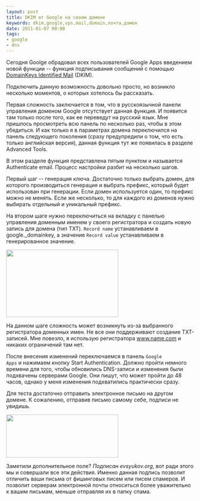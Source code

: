 ```yaml
---
layout: post
title: DKIM от Google на своем домене
keywords: dkim,google,vps,mail,domain,почта,домен
date: 2011-01-07 00:00
tags:
- google
- dns
---
```

Сегодня Goolge обрадовал всех пользователей Google Apps введением новой функции -- функция подписывания сообщений с помощью <a href="http://www.dkim.org/" rel="nofollow">DomainKeys Identified Mail</a> (DKIM).

Подключить данную возможность довольно просто, но возникло несколько моментов, о которых хотелось бы рассказать.

Первая сложность заключается в том, что в русскоязычной панели управления доменом Google отсутствует данная функция. И появится там только после того, как ее переведут на русский язык. Мне пришлось просмотреть всю панель по несколько раз, чтобы в этом убедиться. И как только я в параметрах домена переключился на панель следующего поколения (сразу предупредили о том, что есть только английская версия), данная функция тут же появилась в разделе Advanced Tools.

В этом разделе функция представлена пятым пунктом и называется Authenticate email. Процесс настройки разбит на несколько шагов.

Первый шаг -- генерация ключа. Достаточно только выбрать домен, для которого производиться генерация и выбрать префикс, который будет использован при генерации. Если домен используется один, то префикс можно не менять. Если же несколько, то для каждого из доменов нужно выбирать отдельный и уникальный префикс.

На втором шаге нужно переключиться на вкладку с панелью управления доменным именем у
своего регистратора и создать новую запись для домена (тип TXT). <code>Record name</code>
устанавливаем в google.\_domainkey, а значение
<code>Record value</code> устанавливаем в генерированное значение.

<a href="http://static.juev.org/2011/01/google_apps.jpg"><img src="http://static.juev.org/2011/01/google_apps-300x180.jpg" alt="" title="google_apps" width="300" height="180" class="aligncenter size-medium wp-image-1312" /></a>

На данном шаге сложность может возникнуть из-за выбранного регистратора доменных имен. Не все они поддерживают создание TXT-записей. Мне повезло, я использую регистратора <a href="http://www.name.com" rel="nofollow">www.name.com</a> и никаких ограничений там нет.

После внесения изменений переключаемся в панель <code>Google Apps</code> и нажимаем кнопку Start Authentication. Должно пройти немного времени для того, чтобы обновились DNS-записи и изменения были подхвачены серверами Google. Они пишут, что может пройти до 48 часов, однако у меня изменения подхватились практически сразу.

Для теста достаточно отправить электронное письмо на другом домене. К сожалению, отправив письмо самому себе, подписи не увидишь.

<a href="http://static.juev.org/2011/01/email.png"><img src="http://static.juev.org/2011/01/email-300x115.png" alt="" title="email" width="300" height="115" class="aligncenter size-medium wp-image-1313" /></a>

Заметили дополнительное поле? <em>Подписан evsyukov.org</em>, вот ради этого мы и совершали все эти действия. Именно данная подпись позволит отличить ваши письма от фишинговых писем или писем спамеров. И позволит серверам электронной почты относиться более уважительно к вашим письмам, меньше отправляя их в папку спама.
